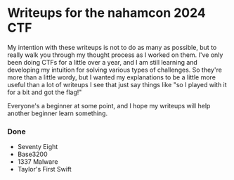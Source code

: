 # Writeups for the nahamcon 2024 CTF

My intention with these writeups is not to do as many as possible, but to really walk you through my thought process
as I worked on them. I've only been doing CTFs for a little over a year, and I am still learning and developing my
intuition for solving various types of challenges. So they're more than a little wordy, but I wanted my explanations
to be a little more useful than a lot of writeups I see that just say things like "so I played with it for a bit and
got the flag!"

Everyone's a beginner at some point, and I hope my writeups will help another beginner learn something.

### Done
* Seventy Eight
* Base3200
* 1337 Malware
* Taylor's First Swift
